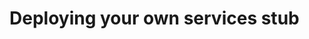 # Deploying your own services stub


<!-- ##DOCS-SOURCER-START
{"sourcePlugin":"Local File Copier","hash":"76392744db5b0e6d98a46643d8fe81bb"}
##DOCS-SOURCER-END -->
